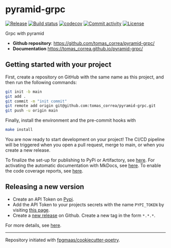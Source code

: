 # pyramid-grpc

[![Release](https://img.shields.io/github/v/release/tomas_correa/pyramid-grpc)](https://img.shields.io/github/v/release/tomas_correa/pyramid-grpc)
[![Build status](https://img.shields.io/github/actions/workflow/status/tomas_correa/pyramid-grpc/main.yml?branch=main)](https://github.com/tomas_correa/pyramid-grpc/actions/workflows/main.yml?query=branch%3Amain)
[![codecov](https://codecov.io/gh/tomas_correa/pyramid-grpc/branch/main/graph/badge.svg)](https://codecov.io/gh/tomas_correa/pyramid-grpc)
[![Commit activity](https://img.shields.io/github/commit-activity/m/tomas_correa/pyramid-grpc)](https://img.shields.io/github/commit-activity/m/tomas_correa/pyramid-grpc)
[![License](https://img.shields.io/github/license/tomas_correa/pyramid-grpc)](https://img.shields.io/github/license/tomas_correa/pyramid-grpc)

Grpc with pyramid

- **Github repository**: <https://github.com/tomas_correa/pyramid-grpc/>
- **Documentation** <https://tomas_correa.github.io/pyramid-grpc/>

## Getting started with your project

First, create a repository on GitHub with the same name as this project, and then run the following commands:

``` bash
git init -b main
git add .
git commit -m "init commit"
git remote add origin git@github.com:tomas_correa/pyramid-grpc.git
git push -u origin main
```

Finally, install the environment and the pre-commit hooks with 

```bash
make install
```

You are now ready to start development on your project! The CI/CD
pipeline will be triggered when you open a pull request, merge to main,
or when you create a new release.

To finalize the set-up for publishing to PyPi or Artifactory, see
[here](https://fpgmaas.github.io/cookiecutter-poetry/features/publishing/#set-up-for-pypi).
For activating the automatic documentation with MkDocs, see
[here](https://fpgmaas.github.io/cookiecutter-poetry/features/mkdocs/#enabling-the-documentation-on-github).
To enable the code coverage reports, see [here](https://fpgmaas.github.io/cookiecutter-poetry/features/codecov/).

## Releasing a new version

- Create an API Token on [Pypi](https://pypi.org/).
- Add the API Token to your projects secrets with the name `PYPI_TOKEN` by visiting 
[this page](https://github.com/tomas_correa/pyramid-grpc/settings/secrets/actions/new).
- Create a [new release](https://github.com/tomas_correa/pyramid-grpc/releases/new) on Github. 
Create a new tag in the form ``*.*.*``.

For more details, see [here](https://fpgmaas.github.io/cookiecutter-poetry/features/cicd/#how-to-trigger-a-release).

---

Repository initiated with [fpgmaas/cookiecutter-poetry](https://github.com/fpgmaas/cookiecutter-poetry).